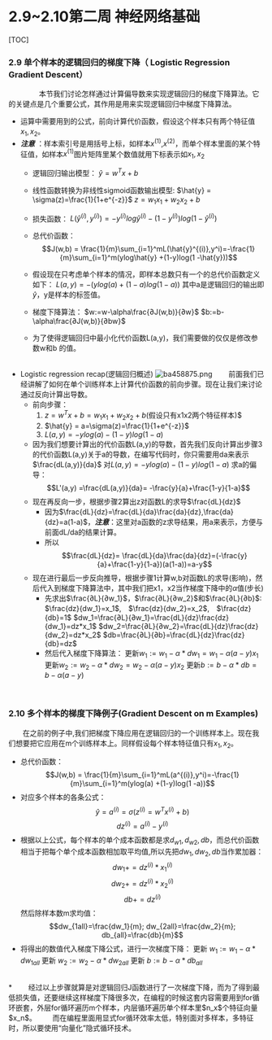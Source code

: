 
# 2.9~2.10第二周 神经网络基础
[TOC]

### 2.9 单个样本的逻辑回归的梯度下降（ Logistic Regression Gradient Descent）
　　
&emsp;　本节我们讨论怎样通过计算偏导数来实现逻辑回归的梯度下降算法。它的关键点是几个重要公式，其作用是用来实现逻辑回归中梯度下降算法。

* 运算中需要用到的公式，前向计算代价函数，假设这个样本只有两个特征值$x_1,x_2$。
* ***注意*** ：样本索引号是用括号上标，如样本$x^{(1)}$,$x^{(2)}$，而单个样本里面的某个特征值，如样本$x^{(1)}$图片矩阵里某个数值就用下标表示如$x_1,x_2$
	* 逻辑回归输出模型：
		 $\hat{y} = w^Tx + b$
		 
	* 线性函数转换为非线性sigmoid函数输出模型:
		$\hat{y} = \sigma(z)=\frac{1}{1+e^{-z}}$
		$z =  w_1x_1+w_2x_2+b$
	* 损失函数：
		$L(\hat{y}^{(i)},y^{(i)}) = -y^{(i)}log\hat{y}^{(i)} - (1-y^{(i)})log(1 -\hat{y}^{(i)})$ 
	* 总代价函数：
		$$J(w,b) = \frac{1}{m}\sum_{i=1}^mL(\hat{y}^{(i)},y^i)=-\frac{1}{m}\sum_{i=1}^m(ylog\hat{y} +(1-y)log(1 -\hat{y}))$$
	* 假设现在只考虑单个样本的情况，即样本总数只有一个的总代价函数定义如下：
	$L(a,y)=-(ylog(a)+(1-a)log(1-a))$
	其中a是逻辑回归的输出即$\hat{y}$，y是样本的标签值。
	* 梯度下降算法：
	$w:=w-\alpha\frac{∂J(w,b)}{∂w}$
	$b:=b-\alpha\frac{∂J(w,b)}{∂bw}$
	* 为了使得逻辑回归中最小化代价函数L(a,y)，我们需要做的仅仅是修改参数w和b 的值。
	<br>
* Logistic regression recap(逻辑回归概述)
![ba458875.png](:storage\75bf1d0b-496f-4654-a43b-4df861a8f65a\631df727.png)
&emsp;　前面我们已经讲解了如何在单个训练样本上计算代价函数的前向步骤。现在让我们来讨论通过反向计算出导数。
	* 前向步骤：
		1. $z = w^Tx + b = w_1x_1+w_2x_2+b$(假设只有x1x2两个特征样本)$
		2. $\hat{y} = a=\sigma(z)=\frac{1}{1+e^{-z}}$
		3. $L(a,y) = -ylog(a) - (1-y)log(1 -a)$
	* 因为我们想要计算出的代价函数L(a,y)的导数，首先我们反向计算出步骤3的代价函数L(a,y)关于a的导数，在编写代码时，你只需要用da来表示$\frac{dL(a,y)}{da}$
	对$L(a,y) = -ylog(a) - (1-y)log(1 -a)$ 求a的偏导：
	$$L'(a,y) =\frac{dL(a,y)}{da}= -\frac{y}{a}+\frac{1-y}{1-a}$$
	* 现在再反向一步，根据步骤2算出z对函数L的求导$\frac{dL}{dz}$
		* 因为$\frac{dL}{dz}=\frac{dL}{da}\frac{da}{dz},\frac{da}{dz}=a(1-a)$，***注意***：这里对a函数的z求导结果，用a来表示，方便与前面dL/da的结果计算。
		* 所以
		$$\frac{dL}{dz}= \frac{dL}{da}\frac{da}{dz}=(-\frac{y}{a}+\frac{1-y}{1-a})(a(1-a))=a-y$$
	* 现在进行最后一步反向推导，根据步骤1计算w,b对函数L的求导(影响)，然后代入到梯度下降算法中，其中我们把x1，x2当作梯度下降中的$\alpha$值(步长)
		* 先求出$\frac{∂L}{∂w_1}$，$\frac{∂L}{∂w_2}$和$\frac{∂L}{∂b}$:
			$\frac{dz}{dw_1}=x_1$,　$\frac{dz}{dw_2}=x_2$,　$\frac{dz}{db}=1$
			$dw_1=\frac{∂L}{∂w_1}=\frac{dL}{dz}\frac{dz}{dw_1}=dz*x_1$
			$dw_2=\frac{∂L}{∂w_2}=\frac{dL}{dz}\frac{dz}{dw_2}=dz*x_2$
			$db=\frac{∂L}{∂b}=\frac{dL}{dz}\frac{dz}{db}=dz$
		* 然后代入梯度下降算法：
			更新$w_1:=w_1-\alpha *dw_1=w_1-\alpha(a-y)x_1$
			更新$w_2:=w_2-\alpha *dw_2=w_2-\alpha(a-y)x_2$
			更新$b:=b-\alpha *db=b-\alpha(a-y)$
<br>		

### 2.10 多个样本的梯度下降例子(Gradient Descent on m Examples)
&emsp;　在之前的例子中,我们把梯度下降应用在逻辑回归的一个训练样本上。现在我们想要把它应用在m个训练样本上。同样假设每个样本特征值只有$x_1,x_2$。
* 总代价函数：
	$$J(w,b) = \frac{1}{m}\sum_{i=1}^mL(a^{(i)},y^i)=-\frac{1}{m}\sum_{i=1}^m(ylog(a) +(1-y)log(1 -a))$$
* 对应多个样本的各条公式：
	$$\hat{y} =a^{(i)}=\sigma(z^{(i)} = w^Tx^{(i)} + b)$$
	$${dz}^{(i)}=a^{(i)}-y^{(i)}$$
* 根据以上公式，每个样本的单个成本函数都是求$d_{w1},d_{w2},db$，而总代价函数相当于把每个单个成本函数相加取平均值,所以先把$dw_1,dw_2,db$当作累加器：
	$$dw_1 +=dz^{(i)}*x_1^{(i)}$$
	$$dw_2 +=dz^{(i)}*x_2^{(i)}$$
	$$db +=dz^{(i)}$$
	然后除样本数m求均值：
	$$dw_{1all}=\frac{dw_1}{m}; dw_{2all}=\frac{dw_2}{m}; db_{all}=\frac{db}{m}$$
* 将得出的数值代入梯度下降公式，进行一次梯度下降：
	更新 $w_1:=w_1-\alpha *dw_{1all}$
	更新 $w_2:=w_2-\alpha *dw_{2all}$
	更新 $b:=b-\alpha *db_{all}$
<br>
*  &emsp;　经过以上步骤就算是对逻辑回归J函数进行了一次梯度下降，而为了得到最低损失值，还要继续这样梯度下降很多次，在编程的时候这套内容需要用到for循环嵌套，外层for循环遍历m个样本，内层循环遍历单个样本里$n_x$个特征向量$x_n$。
&emsp;　而在编程里面用显式for循环效率太低，特别面对多样本，多特征时，所以要使用“向量化”隐式循环技术。

	
	
<!--stackedit_data:
eyJoaXN0b3J5IjpbOTI3MTUzMDc2XX0=
-->